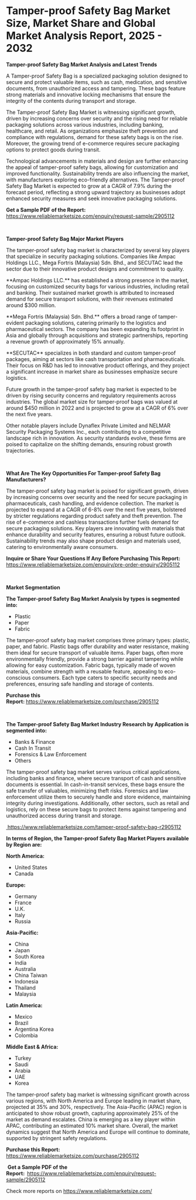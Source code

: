 <p><h1>Tamper-proof Safety Bag Market Size, Market Share and Global Market Analysis Report, 2025 - 2032</h1></p><p><strong>Tamper-proof Safety Bag Market Analysis and Latest Trends</strong></p>
<p><p>A Tamper-proof Safety Bag is a specialized packaging solution designed to secure and protect valuable items, such as cash, medication, and sensitive documents, from unauthorized access and tampering. These bags feature strong materials and innovative locking mechanisms that ensure the integrity of the contents during transport and storage.</p><p>The Tamper-proof Safety Bag Market is witnessing significant growth, driven by increasing concerns over security and the rising need for reliable packaging solutions across various industries, including banking, healthcare, and retail. As organizations emphasize theft prevention and compliance with regulations, demand for these safety bags is on the rise. Moreover, the growing trend of e-commerce requires secure packaging options to protect goods during transit.</p><p>Technological advancements in materials and design are further enhancing the appeal of tamper-proof safety bags, allowing for customization and improved functionality. Sustainability trends are also influencing the market, with manufacturers exploring eco-friendly alternatives. The Tamper-proof Safety Bag Market is expected to grow at a CAGR of 7.9% during the forecast period, reflecting a strong upward trajectory as businesses adopt enhanced security measures and seek innovative packaging solutions.</p></p>
<p><strong>Get a Sample PDF of the Report:&nbsp;</strong> <a href="https://www.reliablemarketsize.com/enquiry/request-sample/2905112?utm_campaign=2853&utm_medium=2&utm_source=Github&utm_content=ia&utm_term=12032025&utm_id=tamper-proof-safety-bag">https://www.reliablemarketsize.com/enquiry/request-sample/2905112</a></p>
<p>&nbsp;</p>
<p><strong>Tamper-proof Safety Bag Major Market Players</strong></p>
<p><p>The tamper-proof safety bag market is characterized by several key players that specialize in security packaging solutions. Companies like Ampac Holdings LLC., Mega Fortris (Malaysia) Sdn. Bhd., and SECUTAC lead the sector due to their innovative product designs and commitment to quality.</p><p>**Ampac Holdings LLC.** has established a strong presence in the market, focusing on customized security bags for various industries, including retail and banking. Their sustained market growth is attributed to increased demand for secure transport solutions, with their revenues estimated around $300 million.</p><p>**Mega Fortris (Malaysia) Sdn. Bhd.** offers a broad range of tamper-evident packaging solutions, catering primarily to the logistics and pharmaceutical sectors. The company has been expanding its footprint in Asia and globally through acquisitions and strategic partnerships, reporting a revenue growth of approximately 15% annually.</p><p>**SECUTAC** specializes in both standard and custom tamper-proof packages, aiming at sectors like cash transportation and pharmaceuticals. Their focus on R&D has led to innovative product offerings, and they project a significant increase in market share as businesses emphasize secure logistics.</p><p>Future growth in the tamper-proof safety bag market is expected to be driven by rising security concerns and regulatory requirements across industries. The global market size for tamper-proof bags was valued at around $450 million in 2022 and is projected to grow at a CAGR of 6% over the next five years.</p><p>Other notable players include Dynaflex Private Limited and NELMAR Security Packaging Systems Inc., each contributing to a competitive landscape rich in innovation. As security standards evolve, these firms are poised to capitalize on the shifting demands, ensuring robust growth trajectories.</p></p>
<p>&nbsp;</p>
<p><strong>What Are The Key Opportunities For Tamper-proof Safety Bag Manufacturers?</strong></p>
<p><p>The tamper-proof safety bag market is poised for significant growth, driven by increasing concerns over security and the need for secure packaging in pharmaceuticals, cash handling, and evidence collection. The market is projected to expand at a CAGR of 6-8% over the next five years, bolstered by stricter regulations regarding product safety and theft prevention. The rise of e-commerce and cashless transactions further fuels demand for secure packaging solutions. Key players are innovating with materials that enhance durability and security features, ensuring a robust future outlook. Sustainability trends may also shape product design and materials used, catering to environmentally aware consumers.</p></p>
<p><strong>Inquire or Share Your Questions If Any Before Purchasing This Report:</strong> <a href="https://www.reliablemarketsize.com/enquiry/pre-order-enquiry/2905112?utm_campaign=2853&utm_medium=2&utm_source=Github&utm_content=ia&utm_term=12032025&utm_id=tamper-proof-safety-bag">https://www.reliablemarketsize.com/enquiry/pre-order-enquiry/2905112</a></p>
<p>&nbsp;</p>
<p><strong>Market Segmentation</strong></p>
<p><strong>The Tamper-proof Safety Bag Market Analysis by types is segmented into:</strong></p>
<p><ul><li>Plastic</li><li>Paper</li><li>Fabric</li></ul></p>
<p><p>The tamper-proof safety bag market comprises three primary types: plastic, paper, and fabric. Plastic bags offer durability and water resistance, making them ideal for secure transport of valuable items. Paper bags, often more environmentally friendly, provide a strong barrier against tampering while allowing for easy customization. Fabric bags, typically made of woven materials, combine strength with a reusable feature, appealing to eco-conscious consumers. Each type caters to specific security needs and preferences, ensuring safe handling and storage of contents.</p></p>
<p><strong>Purchase this Report:&nbsp;</strong><a href="https://www.reliablemarketsize.com/purchase/2905112?utm_campaign=2853&utm_medium=2&utm_source=Github&utm_content=ia&utm_term=12032025&utm_id=tamper-proof-safety-bag">https://www.reliablemarketsize.com/purchase/2905112</a></p>
<p>&nbsp;</p>
<p><strong>The Tamper-proof Safety Bag Market Industry Research by Application is segmented into:</strong></p>
<p><ul><li>Banks & Finance</li><li>Cash In Transit</li><li>Forensics & Law Enforcement</li><li>Others</li></ul></p>
<p><p>The tamper-proof safety bag market serves various critical applications, including banks and finance, where secure transport of cash and sensitive documents is essential. In cash-in-transit services, these bags ensure the safe transfer of valuables, minimizing theft risks. Forensics and law enforcement utilize them to securely handle and store evidence, maintaining integrity during investigations. Additionally, other sectors, such as retail and logistics, rely on these secure bags to protect items against tampering and unauthorized access during transit and storage.</p></p>
<p><a href="https://www.reliablemarketsize.com/tamper-proof-safety-bag-r2905112?utm_campaign=2853&utm_medium=2&utm_source=Github&utm_content=ia&utm_term=12032025&utm_id=tamper-proof-safety-bag">&nbsp;https://www.reliablemarketsize.com/tamper-proof-safety-bag-r2905112</a></p>
<p><strong>In terms of Region, the Tamper-proof Safety Bag Market Players available by Region are:</strong></p>
<p>
    <p> <strong> North America: </strong>
        <ul>
            <li>United States</li>
            <li>Canada</li>
        </ul>
        </p> 
    <p> <strong> Europe: </strong>
        <ul>
            <li>Germany</li>
            <li>France</li>
            <li>U.K.</li>
            <li>Italy</li>
            <li>Russia</li>
        </ul>
        </p> 
    <p> <strong> Asia-Pacific: </strong>
        <ul>
            <li>China</li>
            <li>Japan</li>
            <li>South Korea</li>
            <li>India</li>
            <li>Australia</li>
            <li>China Taiwan</li>
            <li>Indonesia</li>
            <li>Thailand</li>
            <li>Malaysia</li>
        </ul>
        </p> 
    <p> <strong> Latin America: </strong>
        <ul>
            <li>Mexico</li>
            <li>Brazil</li>
            <li>Argentina Korea</li>
            <li>Colombia</li>
        </ul>
        </p> 
    <p> <strong> Middle East & Africa: </strong>
        <ul>
            <li>Turkey</li>
            <li>Saudi</li>
            <li>Arabia</li>
            <li>UAE</li>
            <li>Korea</li>
        </ul>
    </p>
    </p>
<p><p>The tamper-proof safety bag market is witnessing significant growth across various regions, with North America and Europe leading in market share, projected at 35% and 30%, respectively. The Asia-Pacific (APAC) region is anticipated to show robust growth, capturing approximately 25% of the market as demand escalates. China is emerging as a key player within APAC, contributing an estimated 10% market share. Overall, the market dynamics suggest that North America and Europe will continue to dominate, supported by stringent safety regulations.</p></p>
<p><strong>Purchase this Report: </strong><a href="https://www.reliablemarketsize.com/purchase/2905112?utm_campaign=2853&utm_medium=2&utm_source=Github&utm_content=ia&utm_term=12032025&utm_id=tamper-proof-safety-bag">https://www.reliablemarketsize.com/purchase/2905112</a></p>
<p>&nbsp;<strong>Get a Sample PDF of the Report:&nbsp;&nbsp;</strong><a href="https://www.reliablemarketsize.com/enquiry/request-sample/2905112?utm_campaign=2853&utm_medium=2&utm_source=Github&utm_content=ia&utm_term=12032025&utm_id=tamper-proof-safety-bag">https://www.reliablemarketsize.com/enquiry/request-sample/2905112</a></p>
<p><strong></strong></p>
<p>Check more reports on <a href="https://www.reliablemarketsize.com/?utm_campaign=2853&utm_medium=2&utm_source=Github&utm_content=ia&utm_term=12032025&utm_id=tamper-proof-safety-bag">https://www.reliablemarketsize.com/</a></p>